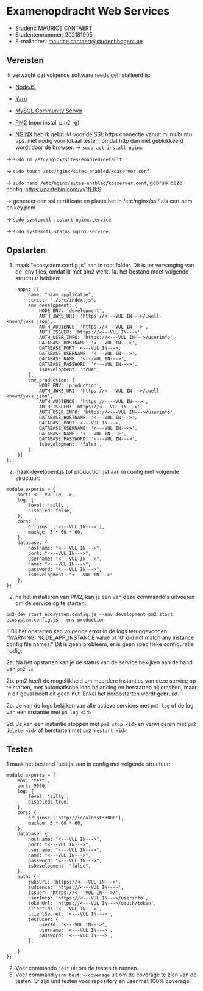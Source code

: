 # Examenopdracht Web Services

- Student: MAURICE CANTAERT
- Studentennummer: 202181905
- E-mailadres: maurice.cantaert@student.hogent.be

## Vereisten

Ik verwacht dat volgende software reeds geïnstalleerd is:

- [NodeJS](https://nodejs.org)
- [Yarn](https://yarnpkg.com)
- [MySQL Community Server](https://dev.mysql.com/downloads/mysql/)
- [PM2](https://pm2.keymetrics.io/) (npm install pm2 -g)

- [NGINX](https://www.nginx.com/) heb ik gebruikt voor de SSL https connectie vanuit mijn ubuntu vps. niet nodig voor lokaal testen, omdat http dan niet geblokkeerd wordt door de browser.
-> `sudo apt install nginx`

-> `sudo rm /etc/nginx/sites-enabled/default`

-> `sudo touch /etc/nginx/sites-enabled/koaserver.conf`

-> `sudo nano /etc/nginx/sites-enabled/koaserver.conf`, gebruik deze config: https://pastebin.com/yv1fLfkG

-> genereer een ssl certificate en plaats het in /etc/nginx/ssl/ als cert.pem en key.pem

-> `sudo systemctl restart nginx.service`

-> `sudo systemctl status nginx.service`

## Opstarten

1. maak "ecosystem.config.js" aan in root folder. Dit is ter vervanging van de .env files, omdat ik met pm2 werk.
1a. het bestand moet volgende structuur hebben:
```module.exports = {
    apps: [{
        name: "naam_applicatie",
        script: "./src/index.js",
        env_development: {
            NODE_ENV: 'development',
            AUTH_JWKS_URI: 'https://<---VUL IN--->/.well-known/jwks.json',
            AUTH_AUDIENCE: 'https://<---VUL IN--->',
            AUTH_ISSUER: 'https://<---VUL IN--->',
            AUTH_USER_INFO: 'https://<---VUL IN--->/userinfo',
            DATABASE_HOSTNAME: '<---VUL IN--->',
            DATABASE_PORT: <---VUL IN--->,
            DATABASE_USERNAME: '<---VUL IN--->',
            DATABASE_NAME: '<---VUL IN--->',
            DATABASE_PASSWORD: '<---VUL IN--->',
            isDevelopment: 'true',
        },
        env_production: {
            NODE_ENV: 'production',
            AUTH_JWKS_URI: 'https://<---VUL IN--->/.well-known/jwks.json',
            AUTH_AUDIENCE: 'https://<---VUL IN--->',
            AUTH_ISSUER: 'https://<---VUL IN--->',
            AUTH_USER_INFO: 'https://<---VUL IN--->/userinfo',
            DATABASE_HOSTNAME: '<---VUL IN--->',
            DATABASE_PORT: <---VUL IN--->,
            DATABASE_USERNAME: '<---VUL IN--->',
            DATABASE_NAME: '<---VUL IN--->',
            DATABASE_PASSWORD: '<---VUL IN--->',
            isDevelopment: 'false',
        }
    }]
};
```

2. maak developent.js (of production.js) aan in config met volgende structuur:
```
module.exports = {
    port: <---VUL IN--->,
    log: {
        level: 'silly',
        disabled: false,
    },
    cors: {
        origins: ['<---VUL IN--->'],
        maxAge: 3 * 60 * 60,
    },
    database: {
        hostname: "<---VUL IN--->",
        port: "<---VUL IN--->",
        username: "<---VUL IN--->",
        name: "<---VUL IN--->",
        password: "<---VUL IN--->",
        isDevelopment: "<---VUL IN--->"
    },
};
```


2. na het installeren van PM2, kan je een van deze commando's uitvoeren om de service op te starten:

`pm2-dev start ecosystem.config.js --env development
pm2 start ecosystem.config.js --env production`

!! Bij het opstarten kan volgende error in de logs teruggevonden: "WARNING: NODE_APP_INSTANCE value of '0' did not match any instance config file names."
Dit is geen probleem, er is geen specifieke configuratie nodig.

2a. Na het opstarten kan je de status van de service bekijken aan de hand van
`pm2 ls`

2b. pm2 heeft de mogelijkheid om meerdere instanties van deze service op te starten, met automatische load balancing en herstarten bij crashen, maar in dit geval heeft dit geen nut. Enkel het heropstarten wordt gebruikt.

2c. Je kan de logs bekijken van alle actieve services met
`pm2 log` of de log van een instantie met `pm log <id>`

2d. Je kan een instantie stoppen met
`pm2 stop <id>` en verwijderen met `pm2 delete <id>`
of herstarten met `pm2 restart <id>`

## Testen

1 maak het bestand 'test.js' aan in config met volgende structuur:
```
module.exports = {
    env: 'test',
    port: 9000,
    log: {
        level: 'silly',
        disabled: true,
    },
    cors: {
        origins: ['http://localhost:3000'],
        maxAge: 3 * 60 * 60,
    },
    database: {
        hostname: "<---VUL IN--->",
        port: "<---VUL IN--->",
        username: "<---VUL IN--->",
        name: "<---VUL IN--->",
        password: "<---VUL IN--->",
        isDevelopment: "false",
    },
    auth: {
        jwksUri: 'https://<---VUL IN--->',
        audience: 'https://<---VUL IN--->',
        issuer: 'https://<---VUL IN--->/',
        userInfo: 'https://<---VUL IN--->/userinfo',
        tokenUrl: 'https://<---VUL IN--->/oauth/token',
        clientId: '<---VUL IN--->',
        clientSecret: '<---VUL IN--->',
        testUser: {
            userId: '<---VUL IN--->',
            username: '<---VUL IN--->',
            password: '<---VUL IN--->',
        },

    }
};
```

2. Voer commando `jest` uit om de testen te runnen.
3. Voer command `yarn test --coverage` uit om de coverage te zien van de testen. Er zijn unit testen voor repository en user met 100% coverage.
